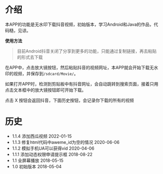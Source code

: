 # 介绍

本APP的功能是无水印下载抖音视频，初始版本，学习Android和Java的作品，代码糙，见谅。

**使用方法**

> 目前Android抖音关闭了分享到更多的功能，只能通过复制链接，再去粘贴的形式去下载

在APP中，点击放大镜按钮，然后粘贴抖音的视频网址，本APP就会开始下载无水印的视频，并保存到`/sdcard/Movie/`。

如果打开APP时，检测到剪贴板中有抖音网址，会自动跳转到搜索页面，接着只用点击文本框中的放大镜按钮即可开始下载。

点击 X 按钮会返回抖音，下面历史按钮，会记录你下载的所有的视频


# 历史
* 1.1.4 添加西瓜视频 2022-01-15
* 1.1.3 修复html代码中aweme_id为空的情况 2020-06-06
* 1.1.2 模拟手机UA可以获得vid 2020-04-06
* 1.1.1 添加动态权限申请提示框 2018-08-22
* 1.1 全屏幕播放 2018-05-15
* 1.0 初始版本 2018-05-04


